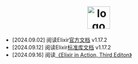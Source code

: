 <h1 align="center"  style=": none">
    <a href="#">
       <img src="https://elixir-lang.org/images/logo/logo.png"  alt="logo" style="height: 60px"/> 
    </a>
</h1>

- [2024.09.02] 阅读Elixir[官方文档](https://hexdocs.pm/elixir/introduction.html)  v1.17.2
- [2024.09.12] 阅读Elixir[标准库文档](https://hexdocs.pm/elixir/Module.html)  v1.17.2
- [2024.09.16] 阅读[《Elixir in Action, Third Editon》](https://books.apple.com/jp/book/elixir-in-action-third-edition/id6477788166?l=en-US)
